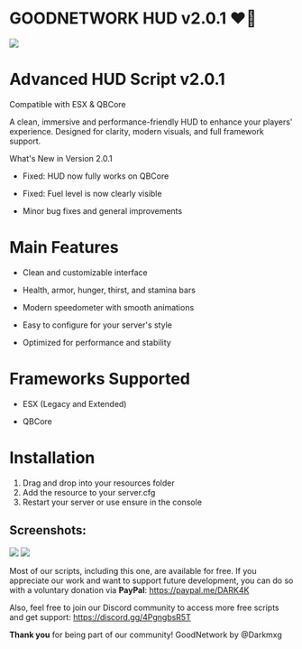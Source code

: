# GOODNETWORK HUD v2.0.1 ❤️‍🔥
![](https://i.imgur.com/wE3DzCg.jpeg)
# **Advanced HUD Script v2.0.1**
Compatible with ESX & QBCore

A clean, immersive and performance-friendly HUD to enhance your players' experience. Designed for clarity, modern visuals, and full framework support.

What's New in Version 2.0.1
- Fixed: HUD now fully works on QBCore

- Fixed: Fuel level is now clearly visible

- Minor bug fixes and general improvements

# Main Features
- Clean and customizable interface

- Health, armor, hunger, thirst, and stamina bars

- Modern speedometer with smooth animations

- Easy to configure for your server's style

- Optimized for performance and stability

# Frameworks Supported
- ESX (Legacy and Extended)

- QBCore

# Installation

1. Drag and drop into your resources folder
2. Add the resource to your server.cfg
3. Restart your server or use ensure in the console

## Screenshots:
![](https://i.imgur.com/UEk0aYe.png)
![](https://i.imgur.com/ZtnYsRG.png)

Most of our scripts, including this one, are available for free. If you appreciate our work and want to support future development, you can do so with a voluntary donation via **PayPal**:
https://paypal.me/DARK4K

Also, feel free to join our Discord community to access more free scripts and get support:
https://discord.gg/4PgngbsR5T

**Thank you** for being part of our community!
GoodNetwork by @Darkmxg
